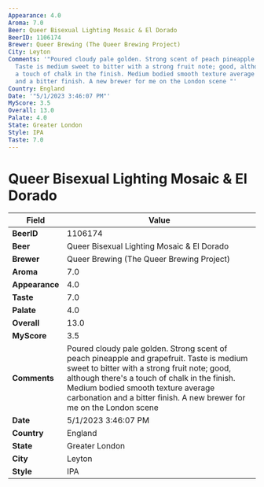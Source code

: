 ```yaml
---
Appearance: 4.0
Aroma: 7.0
Beer: Queer Bisexual Lighting Mosaic & El Dorado
BeerID: 1106174
Brewer: Queer Brewing (The Queer Brewing Project)
City: Leyton
Comments: '"Poured cloudy pale golden. Strong scent of peach pineapple and grapefruit.
  Taste is medium sweet to bitter with a strong fruit note; good, although there''s
  a touch of chalk in the finish. Medium bodied smooth texture average carbonation
  and a bitter finish. A new brewer for me on the London scene "'
Country: England
Date: '"5/1/2023 3:46:07 PM"'
MyScore: 3.5
Overall: 13.0
Palate: 4.0
State: Greater London
Style: IPA
Taste: 7.0
---
```


# Queer Bisexual Lighting Mosaic & El Dorado

| Field         | Value |
|---------------|-------|
| **BeerID** | 1106174 |
| **Beer** | Queer Bisexual Lighting Mosaic & El Dorado |
| **Brewer** | Queer Brewing (The Queer Brewing Project) |
| **Aroma** | 7.0 |
| **Appearance** | 4.0 |
| **Taste** | 7.0 |
| **Palate** | 4.0 |
| **Overall** | 13.0 |
| **MyScore** | 3.5 |
| **Comments** | Poured cloudy pale golden. Strong scent of peach pineapple and grapefruit. Taste is medium sweet to bitter with a strong fruit note; good, although there's a touch of chalk in the finish. Medium bodied smooth texture average carbonation and a bitter finish. A new brewer for me on the London scene  |
| **Date** | 5/1/2023 3:46:07 PM |
| **Country** | England |
| **State** | Greater London |
| **City** | Leyton |
| **Style** | IPA |
